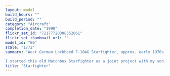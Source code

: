 ```yaml
---
layout: model
build_hours: ""
build_period: ""
category: "Aircraft"
completion_date: "1990"
flickr_set_id: "72177720308352061"
flickr_set_thumbnail_url: ""
model_id: "66"
scale: "1/72"
summary: "West German Lockheed F-104G Starfighter, approx. early 1970s, 1/72 scale  [Built 1986 - 1990, upgraded 2007]

I started this old Matchbox Starfighter as a joint project with my son. We got distracted and put it aside and I came back to it a few years later during a drive to complete all my old backlog of partly-built models. I highlighted the panel lines and added the runway base in 2007."
title: "Starfighter"
---
```



